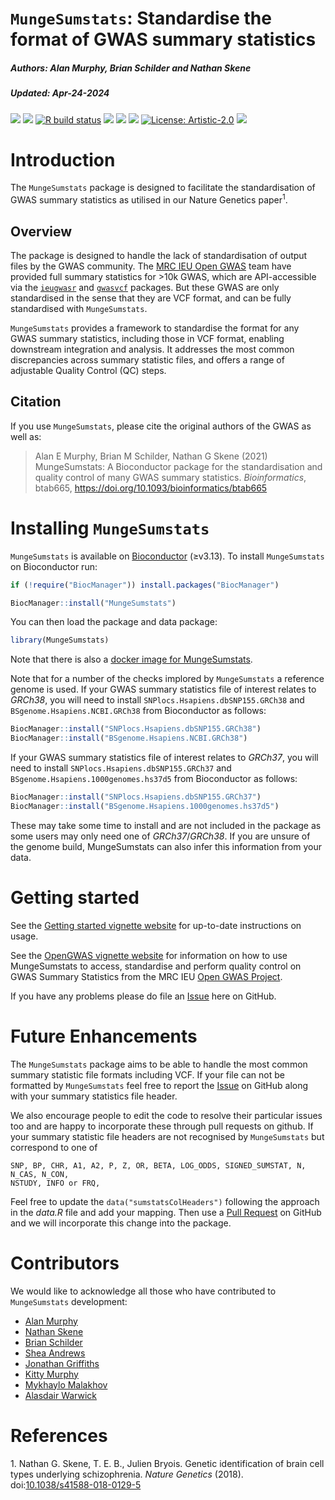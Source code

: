 `MungeSumstats`: Standardise the format of GWAS summary statistics
================
<h5>  
<i>Authors</i>: Alan Murphy, Brian Schilder and Nathan Skene  
</h5>
<h5>  
<i>Updated</i>: Apr-24-2024  
</h5>

<!-- Readme.md is generated from Readme.Rmd. Please edit that file -->
<!-- badges: start -->

[![](https://img.shields.io/badge/release%20version-1.10.1-black.svg)](https://www.bioconductor.org/packages/MungeSumstats)
[![](https://img.shields.io/badge/devel%20version-1.11.9-black.svg)](https://github.com/neurogenomics/MungeSumstats)
[![R build
status](https://github.com/neurogenomics/MungeSumstats/workflows/rworkflows/badge.svg)](https://github.com/neurogenomics/MungeSumstats/actions)
[![](https://img.shields.io/github/last-commit/neurogenomics/MungeSumstats.svg)](https://github.com/neurogenomics/MungeSumstats/commits/master)
[![](https://codecov.io/gh/neurogenomics/MungeSumstats/branch/master/graph/badge.svg)](https://codecov.io/gh/neurogenomics/MungeSumstats)
[![](https://img.shields.io/badge/download-15314/total-blue.svg)](https://bioconductor.org/packages/stats/bioc/MungeSumstats)
[![License:
Artistic-2.0](https://img.shields.io/badge/license-Artistic--2.0-blue.svg)](https://cran.r-project.org/web/licenses/Artistic-2.0)
[![](https://img.shields.io/badge/doi-https://doi.org/10.1093/bioinformatics/btab665-blue.svg)](https://doi.org/https://doi.org/10.1093/bioinformatics/btab665)
<!-- badges: end -->

# Introduction

The `MungeSumstats` package is designed to facilitate the
standardisation of GWAS summary statistics as utilised in our Nature
Genetics paper<sup>1</sup>.

## Overview

The package is designed to handle the lack of standardisation of output
files by the GWAS community. The [MRC IEU Open
GWAS](https://gwas.mrcieu.ac.uk/) team have provided full summary
statistics for \>10k GWAS, which are API-accessible via the
[`ieugwasr`](https://mrcieu.github.io/ieugwasr/) and
[`gwasvcf`](https://github.com/MRCIEU/gwasvcf) packages. But these GWAS
are only standardised in the sense that they are VCF format, and can be
fully standardised with `MungeSumstats`.

`MungeSumstats` provides a framework to standardise the format for any
GWAS summary statistics, including those in VCF format, enabling
downstream integration and analysis. It addresses the most common
discrepancies across summary statistic files, and offers a range of
adjustable Quality Control (QC) steps.

## Citation

If you use `MungeSumstats`, please cite the original authors of the GWAS
as well as:

> Alan E Murphy, Brian M Schilder, Nathan G Skene (2021) MungeSumstats:
> A Bioconductor package for the standardisation and quality control of
> many GWAS summary statistics. *Bioinformatics*, btab665,
> <https://doi.org/10.1093/bioinformatics/btab665>

# Installing `MungeSumstats`

`MungeSumstats` is available on
[Bioconductor](https://bioconductor.org/packages/MungeSumstats)
(≥v3.13). To install `MungeSumstats` on Bioconductor run:

``` r
if (!require("BiocManager")) install.packages("BiocManager")

BiocManager::install("MungeSumstats")
```

You can then load the package and data package:

``` r
library(MungeSumstats)
```

Note that there is also a [docker image for
MungeSumstats](https://hub.docker.com/r/neurogenomicslab/mungesumstats).

Note that for a number of the checks implored by `MungeSumstats` a
reference genome is used. If your GWAS summary statistics file of
interest relates to *GRCh38*, you will need to install
`SNPlocs.Hsapiens.dbSNP155.GRCh38` and `BSgenome.Hsapiens.NCBI.GRCh38`
from Bioconductor as follows:

``` r
BiocManager::install("SNPlocs.Hsapiens.dbSNP155.GRCh38")
BiocManager::install("BSgenome.Hsapiens.NCBI.GRCh38")
```

If your GWAS summary statistics file of interest relates to *GRCh37*,
you will need to install `SNPlocs.Hsapiens.dbSNP155.GRCh37` and
`BSgenome.Hsapiens.1000genomes.hs37d5` from Bioconductor as follows:

``` r
BiocManager::install("SNPlocs.Hsapiens.dbSNP155.GRCh37")
BiocManager::install("BSgenome.Hsapiens.1000genomes.hs37d5")
```

These may take some time to install and are not included in the package
as some users may only need one of *GRCh37*/*GRCh38*. If you are unsure
of the genome build, MungeSumstats can also infer this information from
your data.

# Getting started

See the [Getting started vignette
website](https://neurogenomics.github.io/MungeSumstats/articles/MungeSumstats.html)
for up-to-date instructions on usage.

See the [OpenGWAS vignette
website](https://neurogenomics.github.io/MungeSumstats/articles/OpenGWAS.html)
for information on how to use MungeSumstats to access, standardise and
perform quality control on GWAS Summary Statistics from the MRC IEU
[Open GWAS Project](https://gwas.mrcieu.ac.uk/).

If you have any problems please do file an
[Issue](https://github.com/neurogenomics/MungeSumstats/issues) here on
GitHub.

# Future Enhancements

The `MungeSumstats` package aims to be able to handle the most common
summary statistic file formats including VCF. If your file can not be
formatted by `MungeSumstats` feel free to report the
[Issue](https://github.com/neurogenomics/MungeSumstats/issues) on GitHub
along with your summary statistics file header.

We also encourage people to edit the code to resolve their particular
issues too and are happy to incorporate these through pull requests on
github. If your summary statistic file headers are not recognised by
`MungeSumstats` but correspond to one of

    SNP, BP, CHR, A1, A2, P, Z, OR, BETA, LOG_ODDS, SIGNED_SUMSTAT, N, N_CAS, N_CON, 
    NSTUDY, INFO or FRQ, 

Feel free to update the `data("sumstatsColHeaders")` following the
approach in the *data.R* file and add your mapping. Then use a [Pull
Request](https://github.com/neurogenomics/MungeSumstats/pulls) on GitHub
and we will incorporate this change into the package.

# Contributors

We would like to acknowledge all those who have contributed to
`MungeSumstats` development:

- [Alan Murphy](https://github.com/Al-Murphy)
- [Nathan Skene](https://github.com/NathanSkene)
- [Brian Schilder](https://github.com/bschilder)
- [Shea Andrews](https://github.com/sjfandrews)
- [Jonathan Griffiths](https://github.com/jonathangriffiths)
- [Kitty Murphy](https://github.com/KittyMurphy)
- [Mykhaylo Malakhov](https://github.com/MykMal)
- [Alasdair Warwick](https://github.com/rmgpanw)

# References

<div id="refs" class="references csl-bib-body" line-spacing="2">

<div id="ref-Skene2018" class="csl-entry">

<span class="csl-left-margin">1.
</span><span class="csl-right-inline">Nathan G. Skene, T. E. B., Julien
Bryois. Genetic identification of brain cell types underlying
schizophrenia. *Nature Genetics* (2018).
doi:[10.1038/s41588-018-0129-5](https://doi.org/10.1038/s41588-018-0129-5)</span>

</div>

</div>
